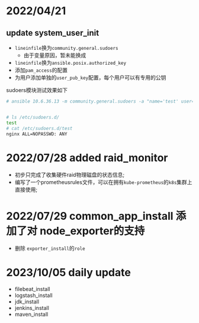 # 2022/04/21

## update system_user_init

* `lineinfile`换为`community.general.sudoers`
    * 由于变量原因，暂未能换成
* `lineinfile`换为`ansible.posix.authorized_key`
* 添加`pam_access`的配置
* 为用户添加单独的`user_pub_key`配置，每个用户可以有专用的公钥

sudoers模块测试效果如下
```bash
# ansible 10.6.36.13 -m community.general.sudoers -a "name='test' user='nginx' commands=ANY"


# ls /etc/sudoers.d/
test
# cat /etc/sudoers.d/test 
nginx ALL=NOPASSWD: ANY


```

# 2022/07/28 added raid_monitor

* 初步只完成了收集硬件raid物理磁盘的状态信息;
* 编写了一个prometheusrules文件，可以在拥有`kube-prometheus`的`k8s`集群上直接使用;


# 2022/07/29 common_app_install 添加了对 node_exporter的支持

* 删除 `exporter_install`的`role`

# 2023/10/05 daily update

* filebeat_install
* logstash_install
* jdk_install
* jenkins_install
* maven_install 
